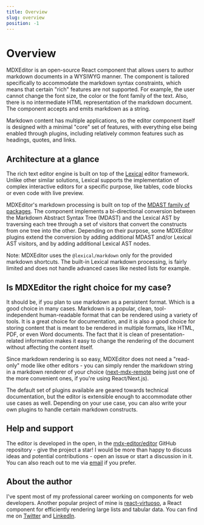 ```yaml
---
title: Overview
slug: overview
position: -1
---
```


# Overview

MDXEditor is an open-source React component that allows users to author markdown documents in a WYSIWYG manner. The component is tailored specifically to accommodate the markdown syntax constraints, which means that certain "rich" features are not supported. For example, the user cannot change the font size, the color or the font family of the text. Also, there is no intermediate HTML representation of the markdown document. The component accepts and emits markdown as a string.

Markdown content has multiple applications, so the editor component itself is designed with a minimal "core" set of features, with everything else being enabled through plugins, including relatively common features such as headings, quotes, and links. 

## Architecture at a glance

The rich text editor engine is built on top of the [Lexical](https://lexical.dev/) editor framework. Unlike other similar solutions, Lexical supports the implementation of complex interactive editors for a specific purpose, like tables, code blocks or even code with live preview. 

MDXEditor's markdown processing is built on top of the [MDAST family of packages](https://github.com/syntax-tree/mdast#list-of-utilities). The component implements a bi-directional conversion between the Markdown Abstract Syntax Tree (MDAST) and the Lexical AST by traversing each tree through a set of visitors that convert the constructs from one tree into the other. Depending on their purpose, some MDXEditor plugins extend the conversion by adding additional MDAST and/or Lexical AST visitors, and by adding additional Lexical AST nodes.

Note: MDXEditor uses the `@lexical/markdown` only for the provided markdown shortcuts. The built-in Lexical markdown processing, is fairly limited and does not handle advanced cases like nested lists for example. 

## Is MDXEditor the right choice for my case?

It should be, if you plan to use markdown as a persistent format. Which is a good choice in many cases. Markdown is a popular, clean, tool-independent human-readable format that can be rendered using a variety of tools. It is a great choice for documentation, and it is also a good choice for storing content that is meant to be rendered in multiple formats, like HTML, PDF, or even Word documents. The fact that it is clean of presentation-related information makes it easy to change the rendering of the document without affecting the content itself.

Since markdown rendering is so easy, MDXEditor does not need a "read-only" mode like other editors - you can simply render the markdown string in a markdown renderer of your choice ([next-mdx-remote](https://github.com/hashicorp/next-mdx-remote) being just one of the more convenient ones, if you're using React/Next.js). 

The default set of plugins available are geared towards technical documentation, but the editor is extensible enough to accommodate other use cases as well. Depending on your use case, you can also write your own plugins to handle certain markdown constructs.

## Help and support

The editor is developed in the open, in the [mdx-editor/editor](https://github.com/mdx-editor/editor) GitHub repository - give the project a star! I would be more than happy to discuss ideas and potential contributions - open an issue or start a discussion in it. You can also reach out to me via [email](mailto:petyo@virtuoso.dev) if you prefer.

## About the author

I've spent most of my professional career working on components for web developers. Another popular project of mine is [react-virtuoso](https://virtuoso.dev), a React component for efficiently rendering large lists and tabular data. You can find me on [Twitter](https://twitter.com/petyosi) and [LinkedIn](https://www.linkedin.com/in/petyosi/).
